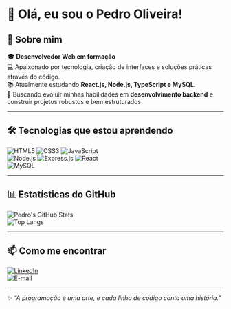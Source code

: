 # 👋 Olá, eu sou o Pedro Oliveira!

## 🚀 Sobre mim  
🎓 **Desenvolvedor Web em formação**  
💻 Apaixonado por tecnologia, criação de interfaces e soluções práticas através do código.  
📚 Atualmente estudando **React.js, Node.js, TypeScript e MySQL**.  
🎯 Buscando evoluir minhas habilidades em **desenvolvimento backend** e construir projetos robustos e bem estruturados.  

---

## 🛠️ Tecnologias que estou aprendendo  
![HTML5](https://img.shields.io/badge/HTML5-000000?style=for-the-badge&logo=html5&logoColor=E34F26) 
![CSS3](https://img.shields.io/badge/CSS3-000000?style=for-the-badge&logo=css3&logoColor=1572B6) 
![JavaScript](https://img.shields.io/badge/JavaScript-000000?style=for-the-badge&logo=javascript&logoColor=F7DF1E)  
![Node.js](https://img.shields.io/badge/Node.js-000000?style=for-the-badge&logo=node.js&logoColor=339933) 
![Express.js](https://img.shields.io/badge/Express.js-000000?style=for-the-badge&logo=express&logoColor=white) 
![React](https://img.shields.io/badge/React-000000?style=for-the-badge&logo=react&logoColor=61DAFB)  
![MySQL](https://img.shields.io/badge/MySQL-000000?style=for-the-badge&logo=mysql&logoColor=white)  

---

## 📊 Estatísticas do GitHub  
![Pedro's GitHub Stats](https://github-readme-stats.vercel.app/api?username=PedroOliveiraWish&show_icons=true&theme=radical)  
![Top Langs](https://github-readme-stats.vercel.app/api/top-langs/?username=PedroOliveiraWish&layout=compact&theme=radical)

---

## 📫 Como me encontrar  
[![LinkedIn](https://img.shields.io/badge/LinkedIn-000000?style=for-the-badge&logo=linkedin&logoColor=0077B5)](https://www.linkedin.com/in/pedro-oliveira-webdeveloper)  
[![E-mail](https://img.shields.io/badge/Email-000000?style=for-the-badge&logo=gmail&logoColor=D14836)](mailto:pedrowebdeveloper.oliveira@gmail.com)  

---

✨ *“A programação é uma arte, e cada linha de código conta uma história.”*  
